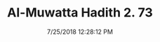 ---
title        : "Al-Muwatta Hadith 2. 73"
date         : 7/25/2018 12:28:12 PM
draft        : false
type         : "hadith"
layout       : "hadith"
BookCode     : "AMH"
VolumeNumber : "2"
HadithNumber : "73"
categories  :  ["Purity - Obligation to Do Ghusl when the Two Circumcised Parts Meet"]
---